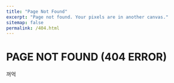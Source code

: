 ```yaml
---
title: "Page Not Found"
excerpt: "Page not found. Your pixels are in another canvas."
sitemap: false
permalink: /404.html
---
```


# PAGE NOT FOUND (404 ERROR)
꺼억
